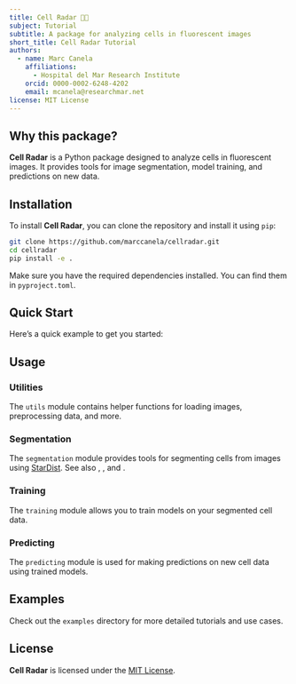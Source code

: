 ```yaml
---
title: Cell Radar 📡🔬
subject: Tutorial
subtitle: A package for analyzing cells in fluorescent images
short_title: Cell Radar Tutorial
authors:
  - name: Marc Canela
    affiliations:
      - Hospital del Mar Research Institute
    orcid: 0000-0002-6248-4202
    email: mcanela@researchmar.net
license: MIT License
---
```

## Why this package?

**Cell Radar** is a Python package designed to analyze cells in fluorescent images. It provides tools for image segmentation, model training, and predictions on new data.

## Installation

To install **Cell Radar**, you can clone the repository and install it using `pip`:

```bash
git clone https://github.com/marccanela/cellradar.git
cd cellradar
pip install -e .
```

Make sure you have the required dependencies installed. You can find them in `pyproject.toml`.

## Quick Start

Here’s a quick example to get you started:

## Usage
### Utilities

The `utils` module contains helper functions for loading images, preprocessing data, and more.

### Segmentation

The `segmentation` module provides tools for segmenting cells from images using [StarDist](https://github.com/stardist/stardist). See also [](10.1007/978-3-030-00934-2_30), [](10.1109/WACV45572.2020.9093435), and [](10.1109/ISBIC56247.2022.9854534).

### Training

The `training` module allows you to train models on your segmented cell data.

### Predicting

The `predicting` module is used for making predictions on new cell data using trained models.

## Examples

Check out the `examples` directory for more detailed tutorials and use cases.

## License

**Cell Radar** is licensed under the [MIT License](https://opensource.org/license/MIT).